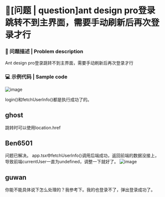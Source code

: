 # 🧐[问题 | question]ant design pro登录跳转不到主界面，需要手动刷新后再次登录才行

### 🧐 问题描述 | Problem description

Ant design pro登录跳转不到主界面，需要手动刷新后再次登录才行

### 💻 示例代码 | Sample code

![image](https://user-images.githubusercontent.com/15306774/212675602-41ec56ca-9356-491c-a83d-539a21c9580d.png)

login()和fetchUserInfo()都是执行成功了的。

## ghost

跳转时可以使用location.href

## Ben6501

问题已解决。
app.tsx中fetchUserInfo()调用后端成功，返回前端的数据没接上，导致前端currentUser一直为undefined，调整一下就好了。
![image](https://user-images.githubusercontent.com/15306774/215313618-5c764887-a026-4e64-aac6-c150df65c9fa.png)

## guwan

你能不能具体说下怎么处理的？我参考下。我的也登录不了，弹出登录成功了。
